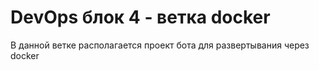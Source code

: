 # DevOps блок 4 - ветка docker

В данной ветке располагается проект бота для развертывания через docker